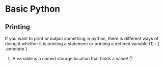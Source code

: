 # Basic Python

## Printing
If you want to print or output something in python, there is different ways of doing it whether it is printing a statement or printing a defined variable (1) :
{ .annotate }

1. A variable is a named storage location that holds a value! ✋






